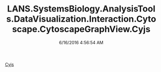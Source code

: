 ﻿---
title: LANS.SystemsBiology.AnalysisTools.DataVisualization.Interaction.Cytoscape.CytoscapeGraphView.Cyjs
date: 6/16/2016 4:56:54 AM
---

[Cyjs](T-LANS.SystemsBiology.AnalysisTools.DataVisualization.Interaction.Cytoscape.CytoscapeGraphView.Cyjs.Cyjs.html)
